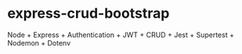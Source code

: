 # express-crud-bootstrap
Node + Express + Authentication + JWT + CRUD + Jest + Supertest + Nodemon + Dotenv
